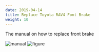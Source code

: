 ```yaml
---
date: 2019-04-14
title: Replace Toyota RAV4 Font Brake
weight: 10
---
```


The manual on how to replace front brake


![manual](/img/rav4-brake-replacement.jpeg)
![figure](/img/rav4-brake-replacement2.jpeg)
